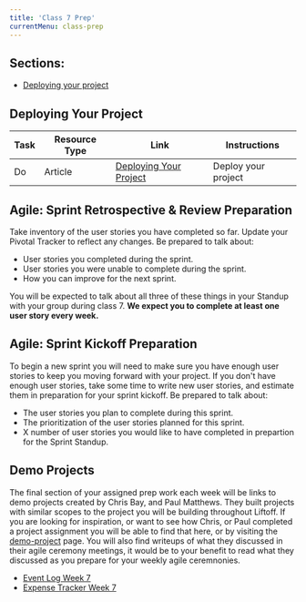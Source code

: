 ```yaml
---
title: 'Class 7 Prep'
currentMenu: class-prep
---
```

## Sections:

- [Deploying your project](#deploying-your-project)

## Deploying Your Project
Task | Resource Type | Link | Instructions
|----|---------------|------|-------------|
Do | Article | [Deploying Your Project](../../articles/deploy-java/) | Deploy your project

## Agile: Sprint Retrospective & Review Preparation
Take inventory of the user stories you have completed so far. Update your Pivotal Tracker to reflect any changes. Be prepared to talk about:
- User stories you completed during the sprint.
- User stories you were unable to complete during the sprint.
- How you can improve for the next sprint.

You will be expected to talk about all three of these things in your Standup with your group during class 7. **We expect you to complete at least one user story every week.**

## Agile: Sprint Kickoff Preparation
To begin a new sprint you will need to make sure you have enough user stories to keep you moving forward with your project. If you don't have enough user stories, take some time to write new user stories, and estimate them in preparation for your sprint kickoff. Be prepared to talk about:
- The user stories you plan to complete during this sprint.
- The prioritization of the user stories planned for this sprint.
- X number of user stories you would like to have completed in prepartion for the Sprint Standup.

## Demo Projects

The final section of your assigned prep work each week will be links to demo projects created by Chris Bay, and Paul Matthews. They built projects with similar scopes to the project you will be building throughout Liftoff. If you are looking for inspiration, or want to see how Chris, or Paul completed a project assignment you will be able to find that here, or by visiting the [demo-project](../../demo-projects/) page. You will also find writeups of what they discussed in their agile ceremony meetings, it would be to your benefit to read what they discussed as you prepare for your weekly agile ceremnonies.

- [Event Log Week 7](../../demo-projects/event-log/#week-7)
- [Expense Tracker Week 7](../../demo-projects/expense-tracker/#week-7)